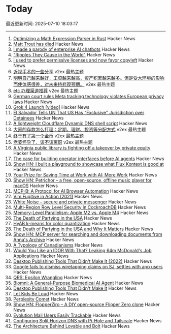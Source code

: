 # Today

最近更新时间: 2025-07-10 18:03:17

--- 
1. [Optimizing a Math Expression Parser in Rust](https://rpallas.xyz/math-parser/) Hacker News
2. [Matt Trout has died](https://www.shadowcat.co.uk/2025/07/09/ripples-they-cause-in-the-world/) Hacker News
3. [I made a parody of enterprise AI chatbots](https://github.com/muratcanozdemir/chatgpt-parody) Hacker News
4. ["Ripples They Cause in the World"](https://www.shadowcat.co.uk/2025/07/09/ripples-they-cause-in-the-world/) Hacker News
5. [I used to prefer permissive licenses and now favor copyleft](https://vitalik.eth.limo/general/2025/07/07/copyleft.html) Hacker News
6. [近视手术的一些分享](https://www.v2ex.com/t/1144188) v2ex 最热主题
7. [明明自己越来越好，工资越来越高，资产积累越来越多。但是受大环境的影响而使体感很差，对未来持悲观预期。](https://www.v2ex.com/t/1144164) v2ex 最热主题
8. [etc 办理渠道推荐](https://www.v2ex.com/t/1144154) v2ex 最热主题
9. [German court rules Meta tracking technology violates European privacy laws](https://therecord.media/german-court-meta-tracking-tech) Hacker News
10. [Grok 4 Launch [video]](https://twitter.com/xai/status/1943158495588815072) Hacker News
11. [El Salvador Tells UN That US Has "Exclusive" Jurisdiction over Detainees](https://www.techdirt.com/2025/07/09/el-salvador-throws-doj-under-the-bus-tells-un-that-us-has-exclusive-jurisdiction-over-renditioned-detainees/) Hacker News
12. [A lightweight Cloudflare Dynamic DNS shell script](https://github.com/fernvenue/cloudflare-ddns) Hacker News
13. [大家的存款怎么打理：定期、理财、投资等分配方式](https://www.v2ex.com/t/1144148) v2ex 最热主题
14. [终于有了第一个金币](https://www.v2ex.com/t/1144146) v2ex 最热主题
15. [老婆怀孕了，该不该离职](https://www.v2ex.com/t/1144145) v2ex 最热主题
16. [A Virginia public library is fighting off a takeover by private equity](https://lithub.com/a-virginia-public-library-is-fighting-off-a-threatened-takeover-by-private-equity/) Hacker News
17. [The case for building operator interfaces before AI agents](https://www.henrypray.com/writings/the-only-saas-feature-you-should-be-building) Hacker News
18. [Show HN: I built a playground to showcase what Flux Kontext is good at](https://fluxkontextlab.com) Hacker News
19. [Your Prize for Saving Time at Work with AI: More Work](https://www.wsj.com/lifestyle/careers/ai-work-free-time-51c8c92a) Hacker News
20. [Show HN: Petrichor – a free, open-source, offline music player for macOS](https://github.com/kushalpandya/Petrichor) Hacker News
21. [MCP-B: A Protocol for AI Browser Automation](https://mcp-b.ai/) Hacker News
22. [Vim Fugitive in Action (2021)](https://dzx.fr/blog/introduction-to-vim-fugitive/) Hacker News
23. [White Noise – secure and private messenger](https://www.whitenoise.chat/) Hacker News
24. [Multi-Region Row Level Security in CockroachDB](https://www.cockroachlabs.com/blog/fine-grained-access-control-row-level-security/) Hacker News
25. [Memory-Level Parallelism: Apple M2 vs. Apple M4](https://lemire.me/blog/2025/07/09/memory-level-parallelism-apple-m2-vs-apple-m4/) Hacker News
26. [The Death of Partying in the USA](https://www.derekthompson.org/p/the-death-of-partying-in-the-usaand) Hacker News
27. [HyAB k-means for color quantization](https://30fps.net/pages/hyab-kmeans/) Hacker News
28. [The Death of Partying in the USA and Why It Matters](https://www.derekthompson.org/p/the-death-of-partying-in-the-usaand) Hacker News
29. [Show HN: MCP server for searching and downloading documents from Anna's Archive](https://github.com/iosifache/annas-mcp) Hacker News
30. [A Typology of Canadianisms](https://dchp.arts.ubc.ca/how-to-use) Hacker News
31. [Would You Like an IDOR With That? Leaking 64m McDonald's Job Applications](https://ian.sh/mcdonalds) Hacker News
32. [Desktop Publishing Tools That Didn't Make It (2022)](https://tedium.co/2022/10/12/forgotten-desktop-publishing-tools-history/) Hacker News
33. [Google fails to dismiss wiretapping claims on SJ, settles with app users](https://news.ycombinator.com/item?id=44513750) Hacker News
34. [QRS: Epsilon Wrangling](https://www.tbray.org/ongoing/When/202x/2025/07/07/Epsilon-Wrangling) Hacker News
35. [Biomni: A General-Purpose Biomedical AI Agent](https://github.com/snap-stanford/Biomni) Hacker News
36. [Desktop Publishing Tools That Didn't Make It](https://tedium.co/2022/10/12/forgotten-desktop-publishing-tools-history/) Hacker News
37. [Let Kids Be Loud](https://www.afterbabel.com/p/let-kids-be-loud) Hacker News
38. [Perplexity Comet](https://comet.perplexity.ai/?a=b) Hacker News
39. [Show HN: FlopperZiro – A DIY open-source Flipper Zero clone](https://github.com/lraton/FlopperZiro) Hacker News
40. [Evolution Mail Users Easily Trackable](https://www.grepular.com/Evolution_Mail_Users_Easily_Trackable) Hacker News
41. [Configuring Split Horizon DNS with Pi-Hole and Tailscale](https://www.bentasker.co.uk/posts/blog/general/configuring-pihole-to-serve-different-records-to-different-clients.html) Hacker News
42. [The Architecture Behind Lovable and Bolt](https://www.beam.cloud/blog/agentic-apps) Hacker News
